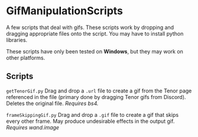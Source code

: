 # GifManipulationScripts
A few scripts that deal with gifs.
These scripts work by dropping and dragging appropriate files onto the script. You may have to install python libraries.

These scripts have only been tested on **Windows**, but they may work on other platforms.

## Scripts
``getTenorGif.py`` Drag and drop a ``.url`` file to create a gif from the Tenor page referenced in the file (primary done by dragging Tenor gifs from Discord). Deletes the original file. _Requires bs4._

``frameSkippingGif.py`` Drag and drop a ``.gif`` file to create a gif that skips every other frame. May produce undesirable effects in the output gif. _Requires wand.image_
